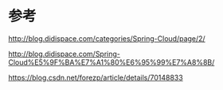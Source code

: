 # 参考

http://blog.didispace.com/categories/Spring-Cloud/page/2/

http://blog.didispace.com/Spring-Cloud%E5%9F%BA%E7%A1%80%E6%95%99%E7%A8%8B/



https://blog.csdn.net/forezp/article/details/70148833